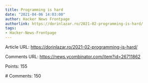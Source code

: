```yaml
---
title: Programming is hard
date: "2021-04-06 14:03:00"
author: Hacker News Frontpage
authorlink: https://dorinlazar.ro/2021-02-programming-is-hard/
tags:
- Hacker-News-Frontpage
---
```


<p>Article URL: <a href="https://dorinlazar.ro/2021-02-programming-is-hard/">https://dorinlazar.ro/2021-02-programming-is-hard/</a></p>
<p>Comments URL: <a href="https://news.ycombinator.com/item?id=26711862">https://news.ycombinator.com/item?id=26711862</a></p>
<p>Points: 155</p>
<p># Comments: 150</p>
